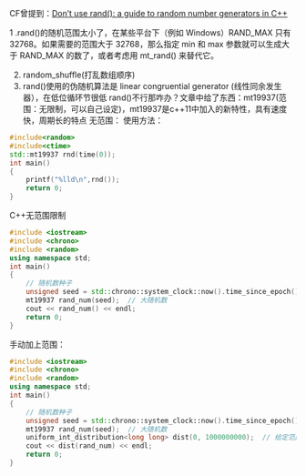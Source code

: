 
CF曾提到：[Don’t use rand(): a guide to random number generators in C++](https://codeforces.com/blog/entry/61587)

1 .rand()的随机范围太小了，在某些平台下（例如 Windows）RAND_MAX 只有 32768。如果需要的范围大于 32768，那么指定 min 和 max 参数就可以生成大于 RAND_MAX 的数了，或者考虑用 mt_rand() 来替代它。

2. random_shuffle(打乱数组顺序)
3. rand()使用的伪随机算法是 linear congruential generator (线性同余发生器），在低位循环节很低
rand()不行那咋办？文章中给了东西：mt19937(范围：无限制，可以自己设定)，mt19937是c++11中加入的新特性，具有速度快，周期长的特点
无范围：
使用方法：

```cpp
#include<random>
#include<ctime>
std::mt19937 rnd(time(0));
int main()
{
	printf("%lld\n",rnd());
	return 0;
}
```

C++无范围限制

```cpp
#include <iostream>
#include <chrono>
#include <random>
using namespace std;
int main()
{
    // 随机数种子
	unsigned seed = std::chrono::system_clock::now().time_since_epoch().count();
    mt19937 rand_num(seed);	 // 大随机数
	cout << rand_num() << endl;
	return 0;
}
```


手动加上范围：

```cpp
#include <iostream>
#include <chrono>
#include <random>
using namespace std;
int main()
{
	// 随机数种子
	unsigned seed = std::chrono::system_clock::now().time_since_epoch().count();
	mt19937 rand_num(seed);  // 大随机数
	uniform_int_distribution<long long> dist(0, 1000000000);  // 给定范围
	cout << dist(rand_num) << endl;
	return 0;
}
```


